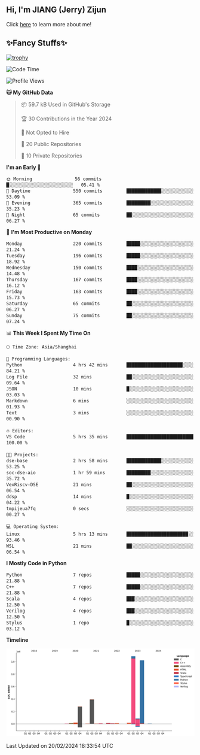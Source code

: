 ## Hi, I'm JIANG (Jerry) Zijun

Click [here](https://jzjerry.github.io/about/) to learn more about me!

## ✨Fancy Stuffs✨
[![trophy](https://github-profile-trophy.vercel.app/?username=jzjerry&theme=onedark)](https://github.com/ryo-ma/github-profile-trophy)
<!--START_SECTION:waka-->
![Code Time](http://img.shields.io/badge/Code%20Time-254%20hrs%2035%20mins-blue)

![Profile Views](http://img.shields.io/badge/Profile%20Views-0-blue)

**🐱 My GitHub Data** 

> 📦 59.7 kB Used in GitHub's Storage 
 > 
> 🏆 30 Contributions in the Year 2024
 > 
> 🚫 Not Opted to Hire
 > 
> 📜 20 Public Repositories 
 > 
> 🔑 10 Private Repositories 
 > 
**I'm an Early 🐤** 

```text
🌞 Morning                56 commits          █░░░░░░░░░░░░░░░░░░░░░░░░   05.41 % 
🌆 Daytime                550 commits         █████████████░░░░░░░░░░░░   53.09 % 
🌃 Evening                365 commits         █████████░░░░░░░░░░░░░░░░   35.23 % 
🌙 Night                  65 commits          ██░░░░░░░░░░░░░░░░░░░░░░░   06.27 % 
```
📅 **I'm Most Productive on Monday** 

```text
Monday                   220 commits         █████░░░░░░░░░░░░░░░░░░░░   21.24 % 
Tuesday                  196 commits         █████░░░░░░░░░░░░░░░░░░░░   18.92 % 
Wednesday                150 commits         ████░░░░░░░░░░░░░░░░░░░░░   14.48 % 
Thursday                 167 commits         ████░░░░░░░░░░░░░░░░░░░░░   16.12 % 
Friday                   163 commits         ████░░░░░░░░░░░░░░░░░░░░░   15.73 % 
Saturday                 65 commits          ██░░░░░░░░░░░░░░░░░░░░░░░   06.27 % 
Sunday                   75 commits          ██░░░░░░░░░░░░░░░░░░░░░░░   07.24 % 
```


📊 **This Week I Spent My Time On** 

```text
🕑︎ Time Zone: Asia/Shanghai

💬 Programming Languages: 
Python                   4 hrs 42 mins       █████████████████████░░░░   84.21 % 
Log File                 32 mins             ██░░░░░░░░░░░░░░░░░░░░░░░   09.64 % 
JSON                     10 mins             █░░░░░░░░░░░░░░░░░░░░░░░░   03.03 % 
Markdown                 6 mins              ░░░░░░░░░░░░░░░░░░░░░░░░░   01.93 % 
Text                     3 mins              ░░░░░░░░░░░░░░░░░░░░░░░░░   00.90 % 

🔥 Editors: 
VS Code                  5 hrs 35 mins       █████████████████████████   100.00 % 

🐱‍💻 Projects: 
dse-base                 2 hrs 58 mins       █████████████░░░░░░░░░░░░   53.25 % 
soc-dse-aio              1 hr 59 mins        █████████░░░░░░░░░░░░░░░░   35.72 % 
VexRiscv-DSE             21 mins             ██░░░░░░░░░░░░░░░░░░░░░░░   06.54 % 
ddsp                     14 mins             █░░░░░░░░░░░░░░░░░░░░░░░░   04.22 % 
tmpijeua7fq              0 secs              ░░░░░░░░░░░░░░░░░░░░░░░░░   00.27 % 

💻 Operating System: 
Linux                    5 hrs 13 mins       ███████████████████████░░   93.46 % 
WSL                      21 mins             ██░░░░░░░░░░░░░░░░░░░░░░░   06.54 % 
```

**I Mostly Code in Python** 

```text
Python                   7 repos             █████░░░░░░░░░░░░░░░░░░░░   21.88 % 
C++                      7 repos             █████░░░░░░░░░░░░░░░░░░░░   21.88 % 
Scala                    4 repos             ███░░░░░░░░░░░░░░░░░░░░░░   12.50 % 
Verilog                  4 repos             ███░░░░░░░░░░░░░░░░░░░░░░   12.50 % 
Stylus                   1 repo              █░░░░░░░░░░░░░░░░░░░░░░░░   03.12 % 
```



**Timeline**

![Lines of Code chart](https://raw.githubusercontent.com/Jzjerry/Jzjerry/main/assets/bar_graph.png)


 Last Updated on 20/02/2024 18:33:54 UTC
<!--END_SECTION:waka-->
